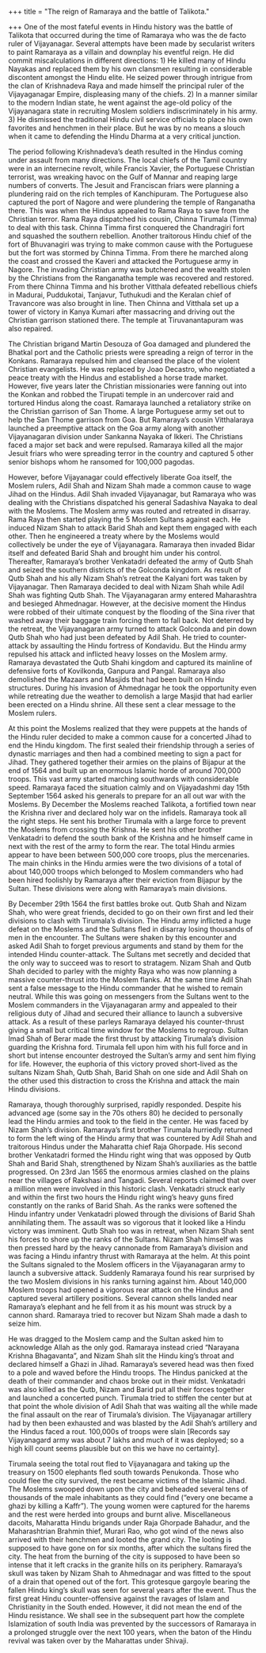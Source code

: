 +++
title = "The reign of Ramaraya and the battle of Talikota."

+++
One of the most fateful events in Hindu history was the battle of
Talikota that occurred during the time of Ramaraya who was the de facto
ruler of Vijayanagar. Several attempts have been made by secularist
writers to paint Ramaraya as a villain and downplay his eventful reign.
He did commit miscalculations in different directions: 1) He killed many
of Hindu Nayakas and replaced them by his own clansmen resulting in
considerable discontent amongst the Hindu elite. He seized power through
intrigue from the clan of Krishnadeva Raya and made himself the
principal ruler of the Vijayaganagar Empire, displeasing many of the
chiefs. 2) In a manner similar to the modern Indian state, he went
against the age-old policy of the Vijayanagara state in recruiting
Moslem soldiers indiscriminately in his army. 3) He dismissed the
traditional Hindu civil service officials to place his own favorites and
henchmen in their place. But he was by no means a slouch when it came to
defending the Hindu Dharma at a very critical junction.

The period following Krishnadeva’s death resulted in the Hindus coming
under assault from many directions. The local chiefs of the Tamil
country were in an internecine revolt, while Francis Xavier, the
Portuguese Christian terrorist, was wreaking havoc on the Gulf of Mannar
and reaping large numbers of converts. The Jesuit and Franciscan friars
were planning a plundering raid on the rich temples of Kanchipuram. The
Portuguese also captured the port of Nagore and were plundering the
temple of Ranganatha there. This was when the Hindus appealed to Rama
Raya to save from the Christian terror. Rama Raya dispatched his cousin,
Chinna Tirumala (Timma) to deal with this task. Chinna Timma first
conquered the Chandragiri fort and squashed the southern rebellion.
Another traitorous Hindu chief of the fort of Bhuvanagiri was trying to
make common cause with the Portuguese but the fort was stormed by Chinna
Timma. From there he marched along the coast and crossed the Kaveri and
attacked the Portuguese army in Nagore. The invading Christian army was
butchered and the wealth stolen by the Christians from the Ranganatha
temple was recovered and restored. From there Chinna Timma and his
brother Vitthala defeated rebellious chiefs in Madurai, Puddukotai,
Tanjavur, Tuthukudi and the Keralan chief of Travancore was also brought
in line. Then Chinna and Vitthala set up a tower of victory in Kanya
Kumari after massacring and driving out the Christian garrison stationed
there. The temple at Tiruvanantapuram was also repaired.

The Christian brigand Martin Desouza of Goa damaged and plundered the
Bhatkal port and the Catholic priests were spreading a reign of terror
in the Konkans. Ramaraya repulsed him and cleansed the place of the
violent Christian evangelists. He was replaced by Joao Decastro, who
negotiated a peace treaty with the Hindus and established a horse trade
market. However, five years later the Christian missionaries were
fanning out into the Konkan and robbed the Tirupati temple in an
undercover raid and tortured Hindus along the coast. Ramaraya launched a
retaliatory strike on the Christian garrison of San Thome. A large
Portuguese army set out to help the San Thome garrison from Goa. But
Ramaraya’s cousin Vitthalaraya launched a preemptive attack on the Goa
army along with another Vijayanagaran division under Sankanna Nayaka of
Ikkeri. The Christians faced a major set back and were repulsed.
Ramaraya killed all the major Jesuit friars who were spreading terror in
the country and captured 5 other senior bishops whom he ransomed for
100,000 pagodas.

However, before Vijayanagar could effectively liberate Goa itself, the
Moslem rulers, Adil Shah and Nizam Shah made a common cause to wage
Jihad on the Hindus. Adil Shah invaded Vijayanagar, but Ramaraya who was
dealing with the Christians dispatched his general Sadashiva Nayaka to
deal with the Moslems. The Moslem army was routed and retreated in
disarray. Rama Raya then started playing the 5 Moslem Sultans against
each. He induced Nizam Shah to attack Barid Shah and kept them engaged
with each other. Then he engineered a treaty where by the Moslems would
collectively be under the eye of Vijayanagara. Ramaraya then invaded
Bidar itself and defeated Barid Shah and brought him under his control.
Thereafter, Ramaraya’s brother Venkatadri defeated the army of Qutb Shah
and seized the southern districts of the Golconda kingdom. As result of
Qutb Shah and his ally Nizam Shah’s retreat the Kalyani fort was taken
by Vijayanagar. Then Ramaraya decided to deal with Nizam Shah while Adil
Shah was fighting Qutb Shah. The Vijayanagaran army entered Maharashtra
and besieged Ahmednagar. However, at the decisive moment the Hindus were
robbed of their ultimate conquest by the flooding of the Sina river that
washed away their baggage train forcing them to fall back. Not deterred
by the retreat, the Vijayanagaran army turned to attack Golconda and pin
down Qutb Shah who had just been defeated by Adil Shah. He tried to
counter-attack by assaulting the Hindu fortress of Kondavidu. But the
Hindu army repulsed his attack and inflicted heavy losses on the Moslem
army. Ramaraya devastated the Qutb Shahi kingdom and captured its
mainline of defensive forts of Kovilkonda, Ganpura and Pangal. Ramaraya
also demolished the Mazaars and Masjids that had been built on Hindu
structures. During his invasion of Ahmednagar he took the opportunity
even while retreating due the weather to demolish a large Masjid that
had earlier been erected on a Hindu shrine. All these sent a clear
message to the Moslem rulers.

At this point the Moslems realized that they were puppets at the hands
of the Hindu ruler decided to make a common cause for a concerted Jihad
to end the Hindu kingdom. The first sealed their friendship through a
series of dynastic marriages and then had a combined meeting to sign a
pact for Jihad. They gathered together their armies on the plains of
Bijapur at the end of 1564 and built up an enormous Islamic horde of
around 700,000 troops. This vast army started marching southwards with
considerable speed. Ramaraya faced the situation calmly and on
Vijayadashmi day 15th September 1564 asked his generals to prepare for
an all out war with the Moslems. By December the Moslems reached
Talikota, a fortified town near the Krishna river and declared holy war
on the infidels. Ramaraya took all the right steps. He sent his brother
Tirumala with a large force to prevent the Moslems from crossing the
Krishna. He sent his other brother Venkatadri to defend the south bank
of the Krishna and he himself came in next with the rest of the army to
form the rear. The total Hindu armies appear to have been between
500,000 core troops, plus the mercenaries. The main chinks in the Hindu
armies were the two divisions of a total of about 140,000 troops which
belonged to Moslem commanders who had been hired foolishly by Ramaraya
after their eviction from Bijapur by the Sultan. These divisions were
along with Ramaraya’s main divisions.

By December 29th 1564 the first battles broke out. Qutb Shah and Nizam
Shah, who were great friends, decided to go on their own first and led
their divisions to clash with Tirumala’s division. The Hindu army
inflicted a huge defeat on the Moslems and the Sultans fled in disarray
losing thousands of men in the encounter. The Sultans were shaken by
this encounter and asked Adil Shah to forget previous arguments and
stand by them for the intended Hindu counter-attack. The Sultans met
secretly and decided that the only way to succeed was to resort to
stratagem. Nizam Shah and Qutb Shah decided to parley with the mighty
Raya who was now planning a massive counter-thrust into the Moslem
flanks. At the same time Adil Shah sent a false message to the Hindu
commander that he wished to remain neutral. While this was going on
messengers from the Sultans went to the Moslem commanders in the
Vijayanagaran army and appealed to their religious duty of Jihad and
secured their alliance to launch a subversive attack. As a result of
these parleys Ramaraya delayed his counter-thrust giving a small but
critical time window for the Moslems to regroup. Sultan Imad Shah of
Berar made the first thrust by attacking Tirumala’s division guarding
the Krishna ford. Tirumala fell upon him with his full force and in
short but intense encounter destroyed the Sultan’s army and sent him
flying for life. However, the euphoria of this victory proved
short-lived as the sultans Nizam Shah, Qutb Shah, Barid Shah on one side
and Adil Shah on the other used this distraction to cross the Krishna
and attack the main Hindu divisions.

Ramaraya, though thoroughly surprised, rapidly responded. Despite his
advanced age (some say in the 70s others 80) he decided to personally
lead the Hindu armies and took to the field in the center. He was faced
by Nizam Shah’s division. Ramaraya’s first brother Tirumala hurriedly
returned to form the left wing of the Hindu army that was countered by
Adil Shah and traitorous Hindus under the Maharatta chief Raja Ghorpade.
His second brother Venkatadri formed the Hindu right wing that was
opposed by Qutb Shah and Barid Shah, strengthened by Nizam Shah’s
auxiliaries as the battle progressed. On 23rd Jan 1565 the enormous
armies clashed on the plains near the villages of Rakshasi and Tangadi.
Several reports claimed that over a million men were involved in this
historic clash. Venkatadri struck early and within the first two hours
the Hindu right wing’s heavy guns fired constantly on the ranks of Barid
Shah. As the ranks were softened the Hindu infantry under Venkatadri
plowed through the divisions of Barid Shah annihilating them. The
assault was so vigorous that it looked like a Hindu victory was
imminent. Qutb Shah too was in retreat, when Nizam Shah sent his forces
to shore up the ranks of the Sultans. Nizam Shah himself was then
pressed hard by the heavy cannonade from Ramaraya’s division and was
facing a Hindu infantry thrust with Ramaraya at the helm. At this point
the Sultans signaled to the Moslem officers in the Vijayanagaran army to
launch a subversive attack. Suddenly Ramaraya found his rear surprised
by the two Moslem divisions in his ranks turning against him. About
140,000 Moslem troops had opened a vigorous rear attack on the Hindus
and captured several artillery positions. Several cannon shells landed
near Ramaraya’s elephant and he fell from it as his mount was struck by
a cannon shard. Ramaraya tried to recover but Nizam Shah made a dash to
seize him.

He was dragged to the Moslem camp and the Sultan asked him to
acknowledge Allah as the only god. Ramaraya instead cried “Narayana
Krishna Bhagavanta”, and Nizam Shah slit the Hindu king’s throat and
declared himself a Ghazi in Jihad. Ramaraya’s severed head was then
fixed to a pole and waved before the Hindu troops. The Hindus panicked
at the death of their commander and chaos broke out in their midst.
Venkatadri was also killed as the Qutb, Nizam and Barid put all their
forces together and launched a concerted punch. Tirumala tried to
stiffen the center but at that point the whole division of Adil Shah
that was waiting all the while made the final assault on the rear of
Tirumala’s division. The Vijayanagar artillery had by then been
exhausted and was blasted by the Adil Shah’s artillery and the Hindus
faced a rout. 100,000s of troops were slain \[Records say Vijayanagard
army was about 7 lakhs and much of it was deployed; so a high kill count
seems plausible but on this we have no certainty\].

Tirumala seeing the total rout fled to Vijayanagara and taking up the
treasury on 1500 elephants fled south towards Penukonda. Those who could
flee the city survived, the rest became victims of the Islamic Jihad.
The Moslems swooped down upon the city and beheaded several tens of
thousands of the male inhabitants as they could find (“every one became
a ghazi by killing a Kaffr”). The young women were captured for the
harems and the rest were herded into groups and burnt alive.
Miscellaneous dacoits, Maharatta Hindu brigands under Raja Ghorpade
Bahadur, and the Maharashtrian Brahmin thief, Murari Rao, who got wind
of the news also arrived with their henchmen and looted the grand city.
The looting is supposed to have gone on for six months, after which the
sultans fired the city. The heat from the burning of the city is
supposed to have been so intense that it left cracks in the granite
hills on its periphery. Ramaraya’s skull was taken by Nizam Shah to
Ahmednagar and was fitted to the spout of a drain that opened out of the
fort. This grotesque gargoyle bearing the fallen Hindu king’s skull was
seen for several years after the event. Thus the first great Hindu
counter-offensive against the ravages of Islam and Christianity in the
South ended. However, it did not mean the end of the Hindu resistance.
We shall see in the subsequent part how the complete Islamization of
south India was prevented by the successors of Ramaraya in a prolonged
struggle over the next 100 years, when the baton of the Hindu revival
was taken over by the Maharattas under Shivaji.
